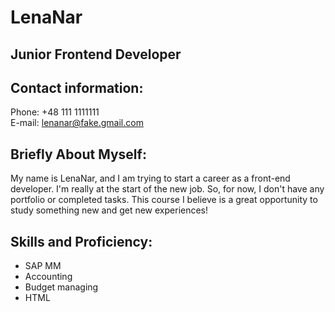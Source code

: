 # LenaNar

## Junior Frontend Developer

## Contact information:
Phone: +48 111 1111111<br>
E-mail: lenanar@fake.gmail.com

## Briefly About Myself:
My name is LenaNar, and I am trying to start a career as a front-end developer. I'm really at the start of the new job. So, for now, I don't have any portfolio or completed tasks. This course I believe is a great opportunity to study something new and get new experiences!

## Skills and Proficiency:
* SAP MM
* Accounting
* Budget managing
* HTML
